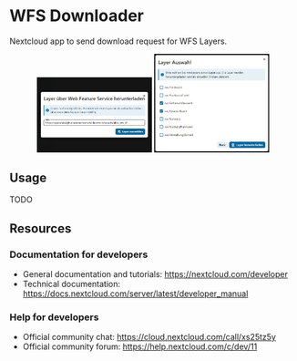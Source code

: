 # WFS Downloader

Nextcloud app to send download request for WFS Layers.

<p align="center">
  <img src="img/wfs0.png" alt="Image 1" width="40%" />
  <img src="img/wfs1.png" alt="Image 2" width="40%" />
</p>

## Usage

TODO

## Resources

### Documentation for developers

- General documentation and tutorials: <https://nextcloud.com/developer>
- Technical documentation: <https://docs.nextcloud.com/server/latest/developer_manual>

### Help for developers

- Official community chat: <https://cloud.nextcloud.com/call/xs25tz5y>
- Official community forum: <https://help.nextcloud.com/c/dev/11>
